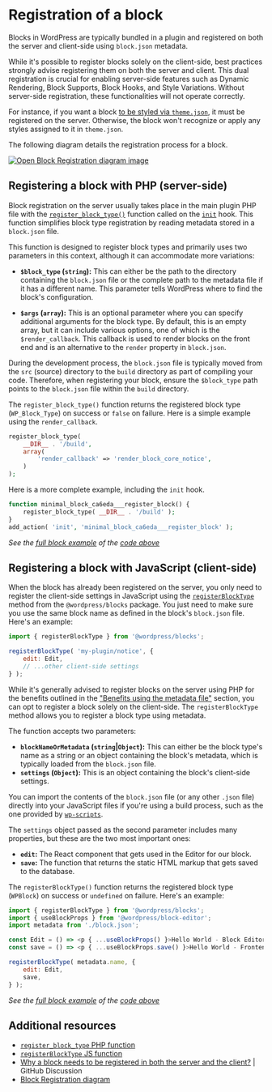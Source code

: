 # Registration of a block

Blocks in WordPress are typically bundled in a plugin and registered on both the server and client-side using `block.json` metadata.

While it's possible to register blocks solely on the client-side, best practices strongly advise registering them on both the server and client. This dual registration is crucial for enabling server-side features such as Dynamic Rendering, Block Supports, Block Hooks, and Style Variations. Without server-side registration, these functionalities will not operate correctly.

For instance, if you want a block [to be styled via `theme.json`](https://developer.wordpress.org/themes/global-settings-and-styles/settings/blocks/), it must be registered on the server. Otherwise, the block won't recognize or apply any styles assigned to it in `theme.json`.

The following diagram details the registration process for a block.

[![Open Block Registration diagram image](https://developer.wordpress.org/files/2023/11/block-registration-e1700493399839.png)](https://developer.wordpress.org/files/2023/11/block-registration-e1700493399839.png 'Open Block Registration diagram image')

## Registering a block with PHP (server-side)

Block registration on the server usually takes place in the main plugin PHP file with the [`register_block_type()`](https://developer.wordpress.org/reference/functions/register_block_type/) function called on the [`init`](https://developer.wordpress.org/reference/hooks/init/) hook. This function simplifies block type registration by reading metadata stored in a `block.json` file.

This function is designed to register block types and primarily uses two parameters in this context, although it can accommodate more variations:

-   **`$block_type` (`string`):** This can either be the path to the directory containing the `block.json` file or the complete path to the metadata file if it has a different name. This parameter tells WordPress where to find the block's configuration.

-   **`$args` (`array`):** This is an optional parameter where you can specify additional arguments for the block type. By default, this is an empty array, but it can include various options, one of which is the `$render_callback`. This callback is used to render blocks on the front end and is an alternative to the `render` property in `block.json`.

During the development process, the `block.json` file is typically moved from the `src` (source) directory to the `build` directory as part of compiling your code. Therefore, when registering your block, ensure the `$block_type` path points to the `block.json` file within the `build` directory.

The `register_block_type()` function returns the registered block type (`WP_Block_Type`) on success or `false` on failure. Here is a simple example using the `render_callback`.

```php
register_block_type(
	__DIR__ . '/build',
	array(
		'render_callback' => 'render_block_core_notice',
	)
);
```

Here is a more complete example, including the `init` hook.

```php
function minimal_block_ca6eda___register_block() {
	register_block_type( __DIR__ . '/build' );
}
add_action( 'init', 'minimal_block_ca6eda___register_block' );
```

_See the [full block example](https://github.com/WordPress/block-development-examples/tree/trunk/plugins/minimal-block-ca6eda) of the [code above](https://github.com/WordPress/block-development-examples/blob/trunk/plugins/minimal-block-ca6eda/plugin.php)_

## Registering a block with JavaScript (client-side)

When the block has already been registered on the server, you only need to register the client-side settings in JavaScript using the [`registerBlockType`](https://developer.wordpress.org/block-editor/reference-guides/packages/packages-blocks/#registerblocktype) method from the `@wordpress/blocks` package. You just need to make sure you use the same block name as defined in the block's `block.json` file. Here's an example:

```js
import { registerBlockType } from '@wordpress/blocks';

registerBlockType( 'my-plugin/notice', {
	edit: Edit,
	// ...other client-side settings
} );
```

While it's generally advised to register blocks on the server using PHP for the benefits outlined in the ["Benefits using the metadata file"](https://developer.wordpress.org/block-editor/reference-guides/block-api/block-metadata/#benefits-using-the-metadata-file) section, you can opt to register a block solely on the client-side. The `registerBlockType` method allows you to register a block type using metadata.

The function accepts two parameters:

-   **`blockNameOrMetadata` (`string`|`Object`):** This can either be the block type's name as a string or an object containing the block's metadata, which is typically loaded from the `block.json` file.
-   **`settings` (`Object`):** This is an object containing the block's client-side settings.

<div class="callout callout-tip">
	You can import the contents of the <code>block.json</code> file (or any other <code>.json</code> file) directly into your JavaScript files if you're using a build process, such as the one provided by <a href="https://developer.wordpress.org/block-editor/getting-started/devenv/get-started-with-wp-scripts/#the-build-process-with-wp-scripts"><code>wp-scripts</code></a>.
</div>

The `settings` object passed as the second parameter includes many properties, but these are the two most important ones:

-   **`edit`:** The React component that gets used in the Editor for our block.
-   **`save`:** The function that returns the static HTML markup that gets saved to the database.

The `registerBlockType()` function returns the registered block type (`WPBlock`) on success or `undefined` on failure. Here's an example:

```js
import { registerBlockType } from '@wordpress/blocks';
import { useBlockProps } from '@wordpress/block-editor';
import metadata from './block.json';

const Edit = () => <p { ...useBlockProps() }>Hello World - Block Editor</p>;
const save = () => <p { ...useBlockProps.save() }>Hello World - Frontend</p>;

registerBlockType( metadata.name, {
	edit: Edit,
	save,
} );
```

_See the [full block example](https://github.com/WordPress/block-development-examples/tree/trunk/plugins/minimal-block-ca6eda) of the [code above](https://github.com/WordPress/block-development-examples/blob/trunk/plugins/minimal-block-ca6eda/src/index.js)_

## Additional resources

-   [`register_block_type` PHP function](https://developer.wordpress.org/reference/functions/register_block_type/)
-   [`registerBlockType` JS function](https://developer.wordpress.org/block-editor/reference-guides/packages/packages-blocks/#registerblocktype)
-   [Why a block needs to be registered in both the server and the client?](https://github.com/WordPress/gutenberg/discussions/55884) | GitHub Discussion
-   [Block Registration diagram](https://excalidraw.com/#json=PUQu7jpvbKsUHYfpHWn7s,61QnhpZtjykp3s44lbUN_g)
